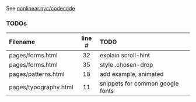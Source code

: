 See [nonlinear.nyc/codecode](http://nonlinear.nyc/codecode)

### TODOs
| Filename | line # | TODO
|:------|:------:|:------
| pages/forms.html | 32 | explain scroll-hint
| pages/forms.html | 35 | style .chosen-drop
| pages/patterns.html | 18 | add example, animated
| pages/typography.html | 11 | snippets for common google fonts